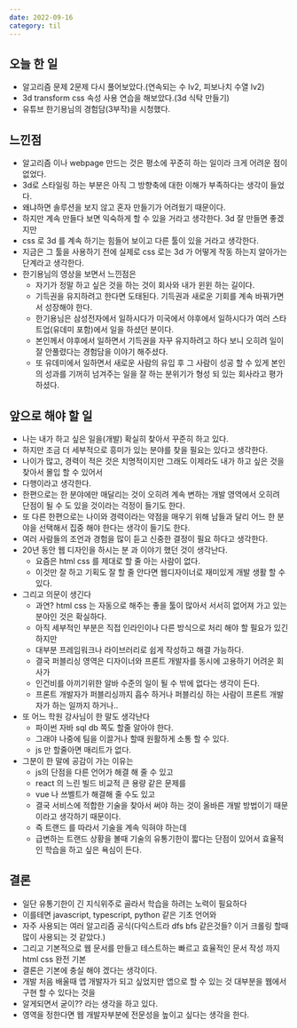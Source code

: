 ```yaml
---
date: 2022-09-16
category: til
---
```


## 오늘 한 일

- 알고리즘 문제 2문제 다시 풀어보았다.(연속되는 수 lv2, 피보나치 수열 lv2)
- 3d transform css 속성 사용 연습을 해보았다.(3d 식탁 만들기)
- 유튜브 한기용님의 경험담(3부작)을 시청했다.

## 느낀점

- 알고리즘 이나 webpage 만드는 것은 평소에 꾸준히 하는 일이라 크게 어려운 점이 없었다.
- 3d로 스타일링 하는 부분은 아직 그 방향축에 대한 이해가 부족하다는 생각이 들었다.
- 왜냐하면 솔루션을 보지 않고 혼자 만들기가 어려웠기 때문이다.
- 하지만 계속 만들다 보면 익숙하게 할 수 있을 거라고 생각한다. 3d 잘 만들면 좋겠지만
- css 로 3d 를 계속 하기는 힘들어 보이고 다른 툴이 있을 거라고 생각한다.
- 지금은 그 툴을 사용하기 전에 실제로 css 로는 3d 가 어떻게 작동 하는지 알아가는 단계라고 생각한다.
- 한기용님의 영상을 보면서 느낀점은
  - 자기가 정말 하고 싶은 것을 하는 것이 회사와 내가 윈윈 하는 길이다.
  - 기득권을 유지하려고 한다면 도태된다. 기득권과 새로운 기회를 계속 바꿔가면서 성장해야 한다.
  - 한기용님은 삼성전자에서 일하시다가 미국에서 야후에서 일하시다가 여러 스타트업(유데미 포함)에서 일을 하셨던 분이다.
  - 본인께서 야후에서 일하면서 기득권을 자꾸 유지하려고 하다 보니 오히려 일이 잘 안풀렸다는 경험담을 이야기 해주셨다.
  - 또 유데미에서 일하면서 새로운 사람의 유입 후 그 사람이 성공 할 수 있게 본인의 성과를 기꺼히 넘겨주는 일을 잘 하는 분위기가 형성 되 있는 회사라고 평가 하셨다.

## 앞으로 해야 할 일

- 나는 내가 하고 싶은 일을(개발) 확실히 찾아서 꾸준히 하고 있다.
- 하지만 조금 더 세부적으로 흥미가 있는 분야를 찾을 필요는 있다고 생각한다.
- 나이가 많고, 경력이 적은 것은 치명적이지만 그래도 이제라도 내가 하고 싶은 것을 찾아서 몰입 할 수 있어서
- 다행이라고 생각한다.
- 한편으로는 한 분야에만 매달리는 것이 오히려 계속 변하는 개발 영역에서 오히려 단점이 될 수 도 있을 것이라는 걱정이 들기도 한다.
- 또 다른 한편으로는 나이와 경력이라는 약점을 매우기 위해 남들과 달리 어느 한 분야을 선택해서 집중 해야 한다는 생각이 들기도 한다.
- 여러 사람들의 조언과 경험을 많이 듣고 신중한 결정이 필요 하다고 생각한다.
- 20년 동안 웹 디자인을 하시는 분 과 이야기 했던 것이 생각난다.
  - 요즘은 html css 를 제대로 할 줄 아는 사람이 없다.
  - 이것만 잘 하고 기획도 잘 할 줄 안다면 웹디자이너로 재미있게 개발 생활 할 수 있다.
- 그리고 의문이 생긴다
  - 과연? html css 는 자동으로 해주는 좋을 툴이 많아서 서서히 없어져 가고 있는 분야인 것은 확실하다.
  - 아직 세부적인 부분은 직접 인라인이나 다른 방식으로 처리 해야 할 필요가 있긴 하지만
  - 대부분 프레임워크나 라이브러리로 쉽게 작성하고 해결 가능하다.
  - 결국 퍼블리싱 영역은 디자이너와 프론트 개발자를 동시에 고용하기 어려운 회사가
  - 인건비를 아끼기위한 알바 수준의 일이 될 수 밖에 없다는 생각이 든다.
  - 프론트 개발자가 퍼블리싱까지 흡수 하거나 퍼블리싱 하는 사람이 프론트 개발자가 하는 일까지 하거나..
- 또 어느 학원 강사님이 한 말도 생각난다
  - 파이썬 자바 sql db 쪽도 할줄 알아야 한다.
  - 그래야 나중에 팀을 이끌거나 할때 원활하게 소통 할 수 있다.
  - js 만 할줄아면 매리트가 없다.
- 그분이 한 말에 공감이 가는 이유는
  - js의 단점을 다른 언어가 해결 해 줄 수 있고
  - react 의 느린 빌드 비교적 큰 용량 같은 문제를
  - vue 나 쓰벨트가 해결해 줄 수도 있고
  - 결국 서비스에 적합한 기술을 찾아서 써야 하는 것이 올바른 개발 방법이기 때문이라고 생각하기 때문이다.
  - 즉 트랜드 를 따라서 기술을 계속 익혀야 하는데
  - 급변하는 트랜드 상황을 볼때 기술의 유통기한이 짧다는 단점이 있어서 효율적인 학습을 하고 싶은 욕심이 든다.

## 결론

- 일단 유통기한이 긴 지식위주로 골라서 학습을 하려는 노력이 필요하다
- 이를테면 javascript, typescript, python 같은 기초 언어와
- 자주 사용되는 여러 알고리즘 공식(다익스트라 dfs bfs 같은것들? 이거 크롤링 할때 많이 사용되는 것 같았다.)
- 그리고 기본적으로 웹 문서를 만들고 테스트하는 빠르고 효율적인 문서 작성 까지 html css 완전 기본
- 결론은 기본에 충실 해야 겠다는 생각이다.
- 개발 처음 배울때 앱 개발자가 되고 싶었지만 앱으로 할 수 있는 것 대부분을 웹에서 구현 할 수 있다는 것을
- 알게되면서 굳이?? 라는 생각을 하고 있다.
- 영역을 정한다면 웹 개발자부분에 전문성을 높이고 싶다는 생각을 한다.
